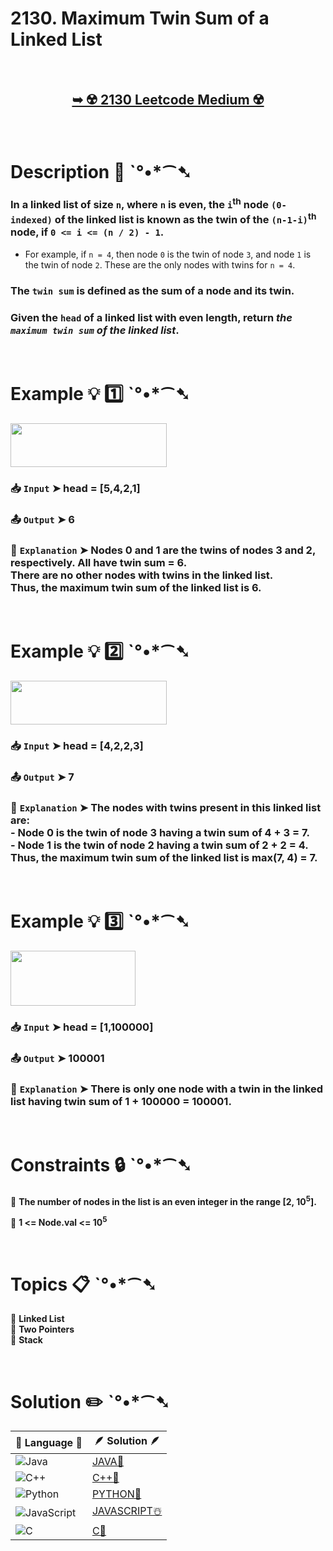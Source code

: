 # 2130. Maximum Twin Sum of a Linked List

</br>

<h2 align="center"> 

<a href="https://leetcode.com/problems/maximum-twin-sum-of-a-linked-list/description/?envType=study-plan-v2&envId=leetcode-75"><strong>➥ ☢️ 2130 Leetcode Medium ☢️ </strong></a>
</h2>

</br>

# Description 📜 ˋ°•*⁀➷

### In a linked list of size `n`, where `n` is even, the `i`<sup>th</sup> node `(0-indexed)` of the linked list is known as the twin of the `(n-1-i)`<sup>th</sup> node, if `0 <= i <= (n / 2) - 1`.

- For example, if `n = 4`, then node `0` is the twin of node `3`, and node `1` is the twin of node `2`. These are the only nodes with twins for `n = 4`.

### The `twin sum` is defined as the sum of a node and its twin.

### Given the `head` of a linked list with even length, return *the `maximum twin sum` of the linked list*.

</br>

# Example 💡 1️⃣ ˋ°•*⁀➷

<img src="https://github.com/user-attachments/assets/922adba4-6d4e-48a9-952a-8190ec41b6c9" width="250px" height="70px" />

  ### 📥 `Input`  ➤ head = [5,4,2,1]

  ### 📤 `Output`  ➤ 6

  ### 🔦 `Explanation`  ➤ Nodes 0 and 1 are the twins of nodes 3 and 2, respectively. All have twin sum = 6.</br> There are no other nodes with twins in the linked list.</br> Thus, the maximum twin sum of the linked list is 6.

</br>

# Example 💡 2️⃣ ˋ°•*⁀➷

<img src="https://github.com/user-attachments/assets/619a56a1-7a34-4cdc-bb86-826cbb20ed6d" width="250px" height="70px" />

  ### 📥 `Input` ➤ head = [4,2,2,3]

  ### 📤 `Output`  ➤ 7

  ### 🔦 `Explanation` ➤ The nodes with twins present in this linked list are:</br> - Node 0 is the twin of node 3 having a twin sum of 4 + 3 = 7.</br> - Node 1 is the twin of node 2 having a twin sum of 2 + 2 = 4.</br> Thus, the maximum twin sum of the linked list is max(7, 4) = 7. 

</br>

# Example 💡 3️⃣ ˋ°•*⁀➷

<img src="https://github.com/user-attachments/assets/44ddbb22-9c8c-4e98-a712-f4e9465ec9ec" width="200px" height="88px" />

  ### 📥 `Input` ➤ head = [1,100000]

  ### 📤 `Output`  ➤ 100001

  ### 🔦 `Explanation`  ➤ There is only one node with a twin in the linked list having twin sum of 1 + 100000 = 100001. 

</br>

# Constraints 🔒 ˋ°•*⁀➷

🔹 **The number of nodes in the list is an even integer in the range [2, 10<sup>5</sup>].** </br>

🔹 **1 <= Node.val <= 10<sup>5</sup>** </br>

</br>

# Topics 📋 ˋ°•*⁀➷

🔸 **Linked List**  </br>
🔸 **Two Pointers**  </br>
🔸 **Stack**  </br>

</br>

# Solution ✏️ ˋ°•*⁀➷

| 📒 Language 📒  | 🪶 Solution 🪶 |
| ------------- | ------------- |
|  ![Java](https://img.shields.io/badge/java-%23ED8B00.svg?style=for-the-badge&logo=openjdk&logoColor=white)  | [JAVA🍁](https://github.com/Prakhar-002/LEETCODE/blob/main/%F0%9F%93%9A%20Study%20%F0%9F%8E%A7%20Plan%20%F0%9F%91%A8%F0%9F%8F%BB%E2%80%8D%F0%9F%92%BB/%F0%9F%8D%A8%20LeetCode%2075%20-%20%F0%9F%AA%BB%20Ace%20Coding%20Interview/%F0%9F%94%AC%20Examine%20Thoroughly%20%F0%9F%A7%AC/08%20Linked%20List/Day%20%E2%9E%BA%2032%20%F0%9F%AA%BB%202130.%20Maximum%20Twin%20Sum%20of%20a%20Linked%20List%20%E2%98%83%EF%B8%8F%20%F0%9F%8D%81%20%F0%9F%8D%B0%20%F0%9F%8E%B2/%F0%9F%8D%81JAVA%20-%202130.%20Maximum%20Twin%20Sum%20of%20a%20.java) |
|  ![C++](https://img.shields.io/badge/c++-%2300599C.svg?style=for-the-badge&logo=c%2B%2B&logoColor=white)  | [C++🎲](https://github.com/Prakhar-002/LEETCODE/blob/main/%F0%9F%93%9A%20Study%20%F0%9F%8E%A7%20Plan%20%F0%9F%91%A8%F0%9F%8F%BB%E2%80%8D%F0%9F%92%BB/%F0%9F%8D%A8%20LeetCode%2075%20-%20%F0%9F%AA%BB%20Ace%20Coding%20Interview/%F0%9F%94%AC%20Examine%20Thoroughly%20%F0%9F%A7%AC/08%20Linked%20List/Day%20%E2%9E%BA%2032%20%F0%9F%AA%BB%202130.%20Maximum%20Twin%20Sum%20of%20a%20Linked%20List%20%E2%98%83%EF%B8%8F%20%F0%9F%8D%81%20%F0%9F%8D%B0%20%F0%9F%8E%B2/%F0%9F%8E%B2CPP%20-%202130.%20Maximum%20Twin%20Sum%20of%20a%20Li.cpp)  |
|  ![Python](https://img.shields.io/badge/python-3670A0?style=for-the-badge&logo=python&logoColor=ffdd54)    | [PYTHON🍰](https://github.com/Prakhar-002/LEETCODE/blob/main/%F0%9F%93%9A%20Study%20%F0%9F%8E%A7%20Plan%20%F0%9F%91%A8%F0%9F%8F%BB%E2%80%8D%F0%9F%92%BB/%F0%9F%8D%A8%20LeetCode%2075%20-%20%F0%9F%AA%BB%20Ace%20Coding%20Interview/%F0%9F%94%AC%20Examine%20Thoroughly%20%F0%9F%A7%AC/08%20Linked%20List/Day%20%E2%9E%BA%2032%20%F0%9F%AA%BB%202130.%20Maximum%20Twin%20Sum%20of%20a%20Linked%20List%20%E2%98%83%EF%B8%8F%20%F0%9F%8D%81%20%F0%9F%8D%B0%20%F0%9F%8E%B2/%F0%9F%8D%B0PYTHON%20-%202130.%20Maximum%20Twin%20Sum%20of%20a%20.py) |
| ![JavaScript](https://img.shields.io/badge/javascript-%23323330.svg?style=for-the-badge&logo=javascript&logoColor=%23F7DF1E)   | [JAVASCRIPT☃️](https://github.com/Prakhar-002/LEETCODE/blob/main/%F0%9F%93%9A%20Study%20%F0%9F%8E%A7%20Plan%20%F0%9F%91%A8%F0%9F%8F%BB%E2%80%8D%F0%9F%92%BB/%F0%9F%8D%A8%20LeetCode%2075%20-%20%F0%9F%AA%BB%20Ace%20Coding%20Interview/%F0%9F%94%AC%20Examine%20Thoroughly%20%F0%9F%A7%AC/08%20Linked%20List/Day%20%E2%9E%BA%2032%20%F0%9F%AA%BB%202130.%20Maximum%20Twin%20Sum%20of%20a%20Linked%20List%20%E2%98%83%EF%B8%8F%20%F0%9F%8D%81%20%F0%9F%8D%B0%20%F0%9F%8E%B2/%E2%98%83%EF%B8%8FJAVASCRIPT%20-%202130.%20Maximum%20Twin%20Sum%20o.js) |
|   ![C](https://img.shields.io/badge/c-%2300599C.svg?style=for-the-badge&logo=c&logoColor=white)   | [C💖](https://github.com/Prakhar-002/LEETCODE/blob/main/%F0%9F%93%9A%20Study%20%F0%9F%8E%A7%20Plan%20%F0%9F%91%A8%F0%9F%8F%BB%E2%80%8D%F0%9F%92%BB/%F0%9F%8D%A8%20LeetCode%2075%20-%20%F0%9F%AA%BB%20Ace%20Coding%20Interview/%F0%9F%94%AC%20Examine%20Thoroughly%20%F0%9F%A7%AC/08%20Linked%20List/Day%20%E2%9E%BA%2032%20%F0%9F%AA%BB%202130.%20Maximum%20Twin%20Sum%20of%20a%20Linked%20List%20%E2%98%83%EF%B8%8F%20%F0%9F%8D%81%20%F0%9F%8D%B0%20%F0%9F%8E%B2/%F0%9F%92%96C%20-%202130.%20Maximum%20Twin%20Sum%20of%20a%20Linked.c)  |
